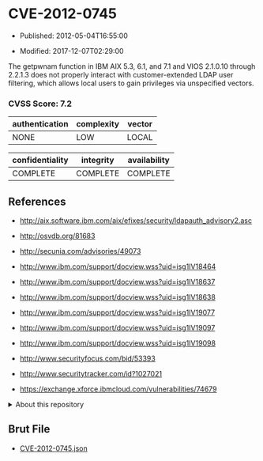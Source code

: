 # CVE-2012-0745

- Published: 2012-05-04T16:55:00

- Modified: 2017-12-07T02:29:00

The getpwnam function in IBM AIX 5.3, 6.1, and 7.1 and VIOS 2.1.0.10 through 2.2.1.3 does not properly interact with customer-extended LDAP user filtering, which allows local users to gain privileges via unspecified vectors.

### CVSS Score: **7.2**

| authentication | complexity | vector |
| --- | --- | --- |
| NONE | LOW | LOCAL |

| confidentiality | integrity | availability |
| --- | --- | --- |
| COMPLETE | COMPLETE | COMPLETE |

## References

* http://aix.software.ibm.com/aix/efixes/security/ldapauth_advisory2.asc

* http://osvdb.org/81683

* http://secunia.com/advisories/49073

* http://www.ibm.com/support/docview.wss?uid=isg1IV18464

* http://www.ibm.com/support/docview.wss?uid=isg1IV18637

* http://www.ibm.com/support/docview.wss?uid=isg1IV18638

* http://www.ibm.com/support/docview.wss?uid=isg1IV19077

* http://www.ibm.com/support/docview.wss?uid=isg1IV19097

* http://www.ibm.com/support/docview.wss?uid=isg1IV19098

* http://www.securityfocus.com/bid/53393

* http://www.securitytracker.com/id?1027021

* https://exchange.xforce.ibmcloud.com/vulnerabilities/74679

<details>
<summary>About this repository</summary> 

  This repository is part of the project [Live Hack CVE](https://github.com/Live-Hack-CVE). Main website can be found [www.live-hack.org](https://www.live-hack.org) 
  
  Made by [Sn0wAlice](https://github.com/Sn0wAlice) for the people that care about security and need to have a feed of the latest CVEs. Hope you enjoy it, don't forget to star the repo and follow me on [Twitter](https://twitter.com/Sn0wAlice) and [Github](https://github.com/Sn0wAlice). And that is my [personnal website](https://www.alice-snow.me/)

  - [Home Page](https://github.com/Live-Hack-CVE)
  - [Framework](https://github.com/Live-Hack-CVE/cve-framework)
  - [CVE database](https://github.com/Live-Hack-CVE/full_database)
  - [Changelog](https://github.com/Live-Hack-CVE/Changelog)
</details>

## Brut File

* [CVE-2012-0745.json](https://raw.githubusercontent.com/Live-Hack-CVE/full_database/main/cves/2012/CVE-2012-0745.json)

